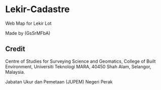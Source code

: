 # Lekir-Cadastre
Web Map for Lekir Lot

Made by (GsSrMFbA)

## Credit

Centre of Studies for Surveying Science and Geomatics,
College of Built Environment, 
Universiti Teknologi MARA, 
40450 Shah Alam,  Selangor, Malaysia. 

Jabatan Ukur dan Pemetaan (JUPEM) Negeri Perak
